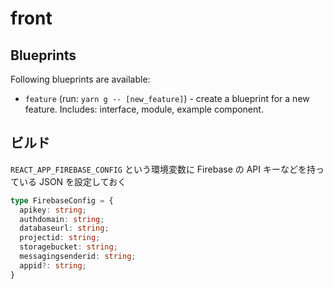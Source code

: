 # front

## Blueprints

Following blueprints are available:
- `feature` (run: `yarn g -- [new_feature]`) - create a blueprint for a new feature. Includes: interface, module, example component.

## ビルド

`REACT_APP_FIREBASE_CONFIG` という環境変数に Firebase の API キーなどを持っている JSON を設定しておく

```ts
type FirebaseConfig = {
  apikey: string;
  authdomain: string;
  databaseurl: string;
  projectid: string;
  storagebucket: string;
  messagingsenderid: string;
  appid?: string;
}
```

